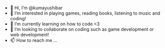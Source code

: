 - 👋 Hi, I’m @kumayushibar
- 👀 I’m interested in playing games, reading books, listening to music and coding!
- 🌱 I’m currently learning on how to code <3
- 💞️ I’m looking to collaborate on coding such as game development or web development!
- 📫 How to reach me ...

<!---
kumayushibar/kumayushibar is a ✨ special ✨ repository because its `README.md` (this file) appears on your GitHub profile.
You can click the Preview link to take a look at your changes.
--->
